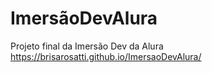 # ImersãoDevAlura

Projeto final da Imersão Dev da Alura
https://brisarosatti.github.io/ImersaoDevAlura/
